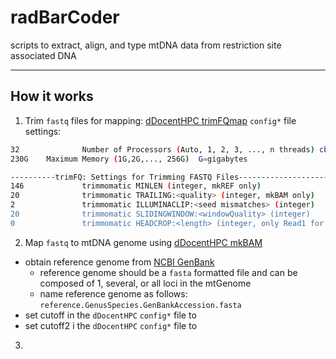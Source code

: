 # radBarCoder
scripts to extract, align, and type mtDNA data from restriction site associated DNA

---

## How it works

1. Trim `fastq` files for mapping: [dDocentHPC trimFQmap](https://github.com/cbirdlab/dDocentHPC)
   `config*` file settings:
```bash
32              Number of Processors (Auto, 1, 2, 3, ..., n threads) cbirdq=40 normal=20
230G    Maximum Memory (1G,2G,..., 256G)  G=gigabytes

----------trimFQ: Settings for Trimming FASTQ Files---------------------------------------------------------------
146             trimmomatic MINLEN (integer, mkREF only)                                                Drop the read if it is below a specified l$75              trimmomatic MINLEN (integer, mkBAM only)                                                Drop the read if it is below a specified l$20              trimmomatic LEADING:<quality> (integer, mkBAM only)                             Specifies the minimum quality required to keep a b$15              trimmomatic TRAILING:<quality> (integer, mkREF only)                    Specifies the minimum quality required to keep a base.
20              trimmomatic TRAILING:<quality> (integer, mkBAM only)                    Specifies the minimum quality required to keep a base.
2               trimmomatic ILLUMINACLIP:<seed mismatches> (integer)                    specifies the maximum mismatch count which will still allo$30              trimmomatic ILLUMINACLIP:<palindrome clip thresh> (integer)             specifies how accurate the match between the two 'adapter $10              trimmomatic ILLUMINACLIP:<simple clip thresh> (integer)                 specifies how accurate the match between any adapter etc. $20              trimmomatic SLIDINGWINDOW:<windowSize> (integer)                                specifies the number of bases to average across
20              trimmomatic SLIDINGWINDOW:<windowQuality> (integer)                             specifies the average quality required.
0               trimmomatic HEADCROP:<length> (integer, only Read1 for ezRAD)   The number of bases to remove from the start of the read. 0 for dd$no              FixStacks (yes,no)                                                                                      Demultiplexing with stacks$------------------------------------------------------------------------------------------------------------------
```
2. Map `fastq` to mtDNA genome using [dDocentHPC mkBAM](https://github.com/cbirdlab/dDocentHPC)
  * obtain reference genome from [NCBI GenBank](https://www.ncbi.nlm.nih.gov/genbank/)
    * reference genome should be a `fasta` formatted file and can be composed of 1, several, or all loci in the mtGenome
    * name reference genome as follows: `reference.GenusSpecies.GenBankAccession.fasta` 
  * set cutoff in the `dDocentHPC` `config*` file to <GenusSpecies>
  * set cutoff2 i the `dDocentHPC` `config*` file to <GenBankAccession>
3. 
